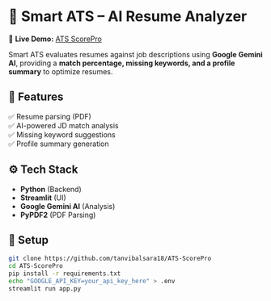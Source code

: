 # 🚀 Smart ATS – AI Resume Analyzer  

🔗 **Live Demo:** [ATS ScorePro](https://ats-scorepro.streamlit.app/)  

Smart ATS evaluates resumes against job descriptions using **Google Gemini AI**, providing a **match percentage, missing keywords, and a profile summary** to optimize resumes.  

## 🔹 Features  
✅ Resume parsing (PDF)  
✅ AI-powered JD match analysis  
✅ Missing keyword suggestions  
✅ Profile summary generation  

## ⚙️ Tech Stack  
- **Python** (Backend)  
- **Streamlit** (UI)  
- **Google Gemini AI** (Analysis)  
- **PyPDF2** (PDF Parsing)  

## 🚀 Setup  
```bash
git clone https://github.com/tanvibalsara18/ATS-ScorePro  
cd ATS-ScorePro  
pip install -r requirements.txt  
echo "GOOGLE_API_KEY=your_api_key_here" > .env  
streamlit run app.py  
